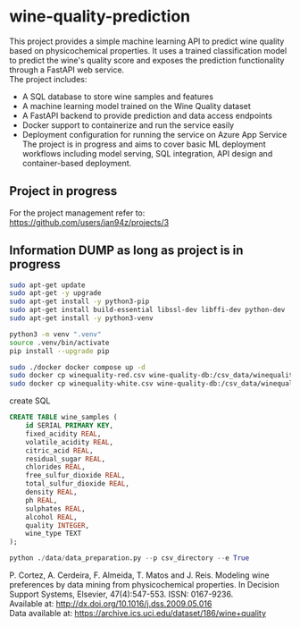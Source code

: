 # wine-quality-prediction
This project provides a simple machine learning API to predict wine quality based on physicochemical properties. It uses a trained classification model to predict the wine's quality score and exposes the prediction functionality through a FastAPI web service.\
The project includes:
* A SQL database to store wine samples and features
* A machine learning model trained on the Wine Quality dataset
* A FastAPI backend to provide prediction and data access endpoints
* Docker support to containerize and run the service easily
* Deployment configuration for running the service on Azure App Service
The project is in progress and aims to cover basic ML deployment workflows including model serving, SQL integration, API design and container-based deployment.

## Project in progress
For the project management refer to:
https://github.com/users/jan94z/projects/3

## Information DUMP as long as project is in progress
```bash
sudo apt-get update
sudo apt-get -y upgrade
sudo apt-get install -y python3-pip
sudo apt-get install build-essential libssl-dev libffi-dev python-dev
sudo apt-get install -y python3-venv
```

```bash
python3 -m venv ".venv"
source .venv/bin/activate
pip install --upgrade pip
```

```bash
sudo ./docker docker compose up -d
sudo docker cp winequality-red.csv wine-quality-db:/csv_data/winequality-red.csv
sudo docker cp winequality-white.csv wine-quality-db:/csv_data/winequality-white.csv
```
create SQL

```SQL
CREATE TABLE wine_samples (
    id SERIAL PRIMARY KEY,
    fixed_acidity REAL,
    volatile_acidity REAL,
    citric_acid REAL,
    residual_sugar REAL,
    chlorides REAL,
    free_sulfur_dioxide REAL,
    total_sulfur_dioxide REAL,
    density REAL,
    ph REAL,
    sulphates REAL,
    alcohol REAL,
    quality INTEGER,
    wine_type TEXT
);
```

```python
python ./data/data_preparation.py --p csv_directory --e True
```
P. Cortez, A. Cerdeira, F. Almeida, T. Matos and J. Reis. 
Modeling wine preferences by data mining from physicochemical properties.
In Decision Support Systems, Elsevier, 47(4):547-553. ISSN: 0167-9236.\
Available at: http://dx.doi.org/10.1016/j.dss.2009.05.016 \
Data available at: https://archive.ics.uci.edu/dataset/186/wine+quality
